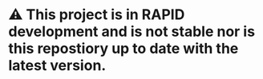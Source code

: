 # ⚠️ This project is in RAPID development and is not stable nor is this repostiory up to date with the latest version.
